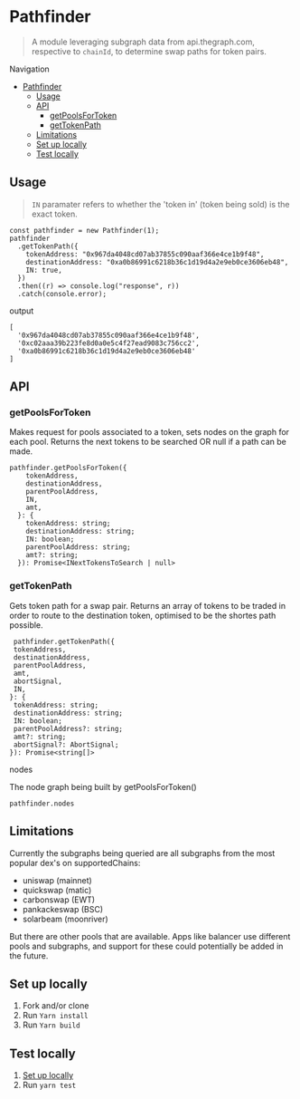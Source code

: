 # Pathfinder 
> A module leveraging subgraph data from api.thegraph.com, respective to `chainId`, to determine swap paths for token pairs. 


Navigation 
- [Pathfinder](#pathfinder)
  - [Usage](#usage)
  - [API](#api)
    - [getPoolsForToken](#getpoolsfortoken)
    - [getTokenPath](#gettokenpath)
  - [Limitations](#limitations)
  - [Set up locally](#set-up-locally)
  - [Test locally](#test-locally)


## Usage

> `IN` paramater refers to whether the 'token in' (token being sold) is the exact token.

```
const pathfinder = new Pathfinder(1);
pathfinder
  .getTokenPath({
    tokenAddress: "0x967da4048cd07ab37855c090aaf366e4ce1b9f48",
    destinationAddress: "0xa0b86991c6218b36c1d19d4a2e9eb0ce3606eb48",
    IN: true,
  })
  .then((r) => console.log("response", r))
  .catch(console.error);
```

output
```
[
  '0x967da4048cd07ab37855c090aaf366e4ce1b9f48',
  '0xc02aaa39b223fe8d0a0e5c4f27ead9083c756cc2',
  '0xa0b86991c6218b36c1d19d4a2e9eb0ce3606eb48'
]
```

## API

### getPoolsForToken

Makes request for pools associated to a token, sets nodes on the graph for each pool.
Returns the next tokens to be searched OR null if a path can be made.
```  
pathfinder.getPoolsForToken({
    tokenAddress,
    destinationAddress,
    parentPoolAddress,
    IN,
    amt,
  }: {
    tokenAddress: string;
    destinationAddress: string;
    IN: boolean;
    parentPoolAddress: string;
    amt?: string;
  }): Promise<INextTokensToSearch | null>
  ```


### getTokenPath 

Gets token path for a swap pair. Returns an array of tokens to be traded in order to route to the destination token, optimised to be the shortes path possible.

   ```
    pathfinder.getTokenPath({
    tokenAddress,
    destinationAddress,
    parentPoolAddress,
    amt,
    abortSignal,
    IN,
  }: {
    tokenAddress: string;
    destinationAddress: string;
    IN: boolean;
    parentPoolAddress?: string;
    amt?: string;
    abortSignal?: AbortSignal;
  }): Promise<string[]>
  ```

nodes

The node graph being built by getPoolsForToken()

`pathfinder.nodes`

## Limitations 
Currently the subgraphs being queried are all subgraphs from the most popular dex's on supportedChains:

- uniswap (mainnet)
- quickswap (matic)
- carbonswap (EWT)
- pankackeswap (BSC)
- solarbeam (moonriver)

But there are other pools that are available. Apps like balancer use different pools and subgraphs, and support for these could potentially be added in the future. 

## Set up locally 

1. Fork and/or clone 
2. Run `Yarn install`
3. Run `Yarn build`
   
## Test locally 
1. [Set up locally](#set-up-locally)
2. Run `yarn test`